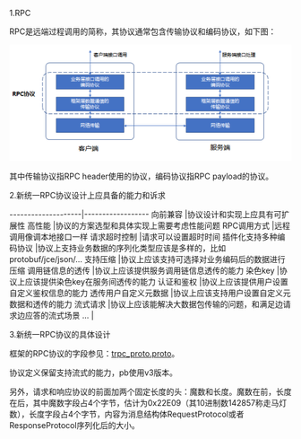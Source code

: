 1.RPC

RPC是远端过程调用的简称，其协议通常包含传输协议和编码协议，如下图：

![rpc](images/rpc.png)​​
 
其中传输协议指RPC header使用的协议，编码协议指RPC payload的协议。

2.新统一RPC协议设计上应具备的能力和诉求

--------------------|------------------
向前兼容				|协议设计和实现上应具有可扩展性
高性能				|协议的方案选型和具体实现上需要考虑性能问题
RPC调用方式			|远程调用像调本地接口一样
请求超时控制			|请求可以设置超时时间
插件化支持多种编码协议	|协议上支持业务数据的序列化类型应该是多样的，比如protobuf/jce/json/…
支持压缩				|协议上应该支持可选择对业务编码后的数据进行压缩
调用链信息的透传		|协议上应该提供服务调用链信息透传的能力
染色key				|协议上应该提供染色key在服务间透传的能力
认证和鉴权			|协议上应该提供用户设置自定义鉴权信息的能力
透传用户自定义元数据	|协议上应该支持用户设置自定义元数据和透传的能力
流式请求				|协议上应该能解决大数据包传输的问题，和满足边请求边应答的流式场景
...					|


3.新统一RPC协议的具体设计

框架的RPC协议的字段参见：[trpc_proto.proto](../proto/trpc_proto.proto)。

协议定义保留支持流式的能力，pb使用v3版本。

另外，请求和响应协议的前面加两个固定长度的头：魔数和长度。魔数在前，长度在后，其中魔数字段占4个字节，估计为0x22E09（其10进制数142857称走马灯数），长度字段占4个字节，内容为消息结构体RequestProtocol或者ResponseProtocol序列化后的大小。